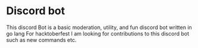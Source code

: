 # Discord bot
 This discord Bot is a basic moderation, utility, and fun discord bot written in go lang
For hacktoberfest I am looking for contributions to this discord bot such as new commands etc.
